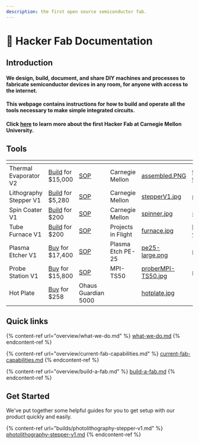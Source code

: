 ```yaml
---
description: the first open source semiconductor fab.
---
```


# 👋 Hacker Fab Documentation

## Introduction

#### We design, build, document, and share DIY machines and processes to fabricate semiconductor devices in any room, for anyone with access to the internet.

#### This webpage contains instructions for how to build and operate all the tools necessary to make simple integrated circuits.

#### Click [here](http://hackerfab.hoster904.com/) to learn more about the first Hacker Fab at Carnegie Mellon University.

## Tools

<table data-view="cards"><thead><tr><th></th><th></th><th></th><th></th><th data-hidden data-card-cover data-type="files"></th><th data-hidden data-card-target data-type="content-ref"></th></tr></thead><tbody><tr><td>Thermal Evaporator V2</td><td><a href="builds/thermal-evaporator-v1-build-to-do.md">Build</a> for $15,000</td><td><a href="standard-operating-procedures/evaporator-sop.md">SOP</a></td><td>Carnegie Mellon</td><td><a href=".gitbook/assets/assembled.PNG">assembled.PNG</a></td><td><a href="builds/thermal-evaporator-v1-build-to-do.md">thermal-evaporator-v1-build-to-do.md</a></td></tr><tr><td>Lithography Stepper V1</td><td><a href="builds/photolithography-stepper-v1.md">Build</a> for $5,280</td><td><a href="standard-operating-procedures/patterning-sop/">SOP</a></td><td>Carnegie Mellon</td><td><a href=".gitbook/assets/stepperV1.jpg">stepperV1.jpg</a></td><td><a href="builds/photolithography-stepper-v1.md">photolithography-stepper-v1.md</a></td></tr><tr><td>Spin Coater V1</td><td><a href="builds/spin-coater-v1-build-to-do.md">Build</a> for $200</td><td><a href="standard-operating-procedures/patterning-sop/vacuum-spin-coater.md">SOP</a></td><td>Carnegie Mellon</td><td><a href=".gitbook/assets/spinner.jpg">spinner.jpg</a></td><td><a href="builds/spin-coater-v1-build-to-do.md">spin-coater-v1-build-to-do.md</a></td></tr><tr><td>Tube Furnace V1</td><td><a href="https://youtu.be/oqOlrGPgng8?si=W4bGpYOg1724bw0Y">Build</a> for $200</td><td><a href="standard-operating-procedures/tube-furnace-sop.md">SOP</a></td><td>Projects in Flight</td><td><a href=".gitbook/assets/furnace.jpg">furnace.jpg</a></td><td><a href="https://www.youtube.com/watch?v=oqOlrGPgng8">https://www.youtube.com/watch?v=oqOlrGPgng8</a></td></tr><tr><td>Plasma Etcher V1</td><td><a href="bought-equipment/plasma-etcher-v1-specs.md">Buy</a> for $17,400</td><td><a href="standard-operating-procedures/plasma-etcher-sop.md">SOP</a></td><td>Plasma Etch PE-25</td><td><a href=".gitbook/assets/pe25-large.png">pe25-large.png</a></td><td><a href="bought-equipment/plasma-etcher-v1-specs.md">plasma-etcher-v1-specs.md</a></td></tr><tr><td>Probe Station V1</td><td><a href="bought-equipment/probe-station-v1-specs.md">Buy</a> for $15,800</td><td><a href="standard-operating-procedures/probe-station-sop.md">SOP</a></td><td>MPI-TS50</td><td><a href=".gitbook/assets/proberMPI-TS50.jpg">proberMPI-TS50.jpg</a></td><td><a href="bought-equipment/probe-station-v1-specs.md">probe-station-v1-specs.md</a></td></tr><tr><td>Hot Plate</td><td><a href="https://www.amazon.com/Ohaus-Guardian-Hotplate-Ceramic-G51HP07C/dp/B086F9D1TR/ref=zg_bs_318002011_sccl_25/137-0043924-5115037?psc=1">Buy</a> for $258</td><td>Ohaus Guardian 5000</td><td></td><td><a href=".gitbook/assets/hotplate.jpg">hotplate.jpg</a></td><td></td></tr></tbody></table>



## Quick links

{% content-ref url="overview/what-we-do.md" %}
[what-we-do.md](overview/what-we-do.md)
{% endcontent-ref %}

{% content-ref url="overview/current-fab-capabilities.md" %}
[current-fab-capabilities.md](overview/current-fab-capabilities.md)
{% endcontent-ref %}

{% content-ref url="overview/build-a-fab.md" %}
[build-a-fab.md](overview/build-a-fab.md)
{% endcontent-ref %}

## Get Started

We've put together some helpful guides for you to get setup with our product quickly and easily.

{% content-ref url="builds/photolithography-stepper-v1.md" %}
[photolithography-stepper-v1.md](builds/photolithography-stepper-v1.md)
{% endcontent-ref %}


